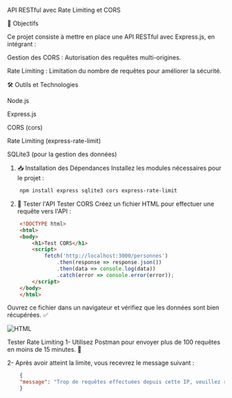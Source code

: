 API RESTful avec Rate Limiting et CORS

📌 Objectifs

Ce projet consiste à mettre en place une API RESTful avec Express.js, en intégrant :

Gestion des CORS : Autorisation des requêtes multi-origines.

Rate Limiting : Limitation du nombre de requêtes pour améliorer la sécurité.

🛠 Outils et Technologies

Node.js

Express.js

CORS (cors)

Rate Limiting (express-rate-limit)

SQLite3 (pour la gestion des données)

1. 📥 Installation des Dépendances
   Installez les modules nécessaires pour le projet :

```bash
    npm install express sqlite3 cors express-rate-limit
```

2. 🧪 Tester l'API
   Tester CORS Créez un fichier HTML pour effectuer une requête vers l'API :

```HTML
    <!DOCTYPE html>
    <html>
    <body>
        <h1>Test CORS</h1>
        <script>
            fetch('http://localhost:3000/personnes')
                .then(response => response.json())
                .then(data => console.log(data))
                .catch(error => console.error(error));
        </script>
    </body>
    </html>
```

Ouvrez ce fichier dans un navigateur et vérifiez que les données sont bien récupérées. ✅

![ HTML ](images/indexhtml.png)

Tester Rate Limiting 1- Utilisez Postman pour envoyer plus de 100 requêtes en moins de 15 minutes. 🚀

2- Après avoir atteint la limite, vous recevrez le message suivant :

```JSON
    {
    "message": "Trop de requêtes effectuées depuis cette IP, veuillez réessayer après 15 minutes."
    }
```
